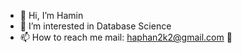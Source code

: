 - 👋 Hi, I’m Hamin
- 👀 I’m interested in Database Science
- 📫 How to reach me mail: haphan2k2@gmail.com 💞

<!---
phhamin/phhamin is a ✨ special ✨ repository because its `README.md` (this file) appears on your GitHub profile.
You can click the Preview link to take a look at your changes.
--->
